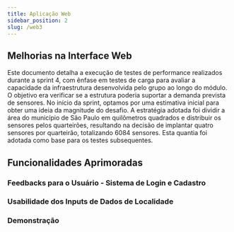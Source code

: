 ```yaml
---
title: Aplicação Web
sidebar_position: 2
slug: /web3
---
```


## Melhorias na Interface Web

Este documento detalha a execução de testes de performance realizados durante a sprint 4, com ênfase em testes de carga para avaliar a capacidade da infraestrutura desenvolvida pelo grupo ao longo do módulo. O objetivo era verificar se a estrutura poderia suportar a demanda prevista de sensores. No início da sprint, optamos por uma estimativa inicial para obter uma ideia da magnitude do desafio. A estratégia adotada foi dividir a área do município de São Paulo em quilômetros quadrados e distribuir os sensores pelos quarteirões, resultando na decisão de implantar quatro sensores por quarteirão, totalizando 6084 sensores. Esta quantia foi adotada como base para os testes subsequentes.

## Funcionalidades Aprimoradas 

### Feedbacks para o Usuário - Sistema de Login e Cadastro
### Usabilidade dos Inputs de Dados de Localidade
### Demonstração 